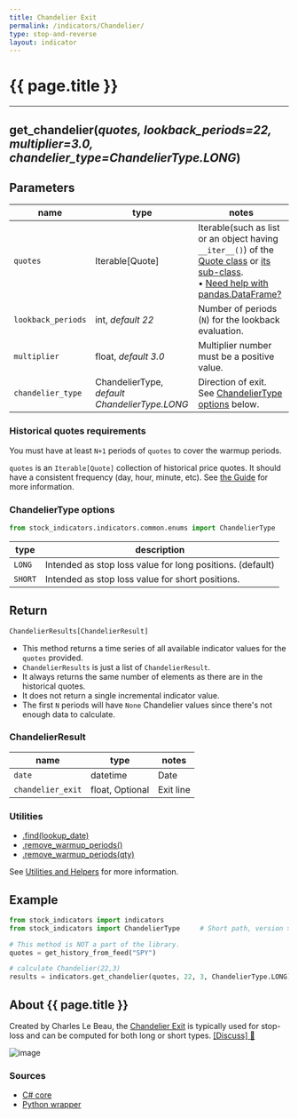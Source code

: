 ```yaml
---
title: Chandelier Exit
permalink: /indicators/Chandelier/
type: stop-and-reverse
layout: indicator
---
```


# {{ page.title }}

<hr>

## **get_chandelier**(*quotes, lookback_periods=22, multiplier=3.0, chandelier_type=ChandelierType.LONG*)

## Parameters

| name | type | notes
| -- |-- |--
| `quotes` | Iterable[Quote] | Iterable(such as list or an object having `__iter__()`) of the [Quote class]({{site.baseurl}}/guide/#historical-quotes) or [its sub-class]({{site.baseurl}}/guide/#using-custom-quote-classes). <br><span class='qna-dataframe'> • [Need help with pandas.DataFrame?]({{site.baseurl}}/guide/#using-pandasdataframe)</span>
| `lookback_periods` | int, *default 22* | Number of periods (`N`) for the lookback evaluation.
| `multiplier` | float, *default 3.0* | Multiplier number must be a positive value.
| `chandelier_type` | ChandelierType, *default ChandelierType.LONG* | Direction of exit.  See [ChandelierType options](#chandeliertype-options) below.

### Historical quotes requirements

You must have at least `N+1` periods of `quotes` to cover the warmup periods.

`quotes` is an `Iterable[Quote]` collection of historical price quotes.  It should have a consistent frequency (day, hour, minute, etc).  See [the Guide]({{site.baseurl}}/guide/#historical-quotes) for more information.

### ChandelierType options

```python
from stock_indicators.indicators.common.enums import ChandelierType
```

| type | description
|-- |--
| `LONG` | Intended as stop loss value for long positions. (default)
| `SHORT` | Intended as stop loss value for short positions.

## Return

```python
ChandelierResults[ChandelierResult]
```

- This method returns a time series of all available indicator values for the `quotes` provided.
- `ChandelierResults` is just a list of `ChandelierResult`.
- It always returns the same number of elements as there are in the historical quotes.
- It does not return a single incremental indicator value.
- The first `N` periods will have `None` Chandelier values since there's not enough data to calculate.

### ChandelierResult

| name | type | notes
| -- |-- |--
| `date` | datetime | Date
| `chandelier_exit` | float, Optional | Exit line

### Utilities

- [.find(lookup_date)]({{site.baseurl}}/utilities#find-indicator-result-by-date)
- [.remove_warmup_periods()]({{site.baseurl}}/utilities#remove-warmup-periods)
- [.remove_warmup_periods(qty)]({{site.baseurl}}/utilities#remove-warmup-periods)

See [Utilities and Helpers]({{site.baseurl}}/utilities#utilities-for-indicator-results) for more information.

## Example

```python
from stock_indicators import indicators
from stock_indicators import ChandelierType     # Short path, version >= 0.8.1

# This method is NOT a part of the library.
quotes = get_history_from_feed("SPY")

# calculate Chandelier(22,3)
results = indicators.get_chandelier(quotes, 22, 3, ChandelierType.LONG)
```

## About {{ page.title }}

Created by Charles Le Beau, the [Chandelier Exit](https://school.stockcharts.com/doku.php?id=technical_indicators:chandelier_exit) is typically used for stop-loss and can be computed for both long or short types.
[[Discuss] :speech_balloon:]({{site.github.base_repository_url}}/discussions/263 "Community discussion about this indicator")

![image]({{site.charturl}}/Chandelier.png)

### Sources

- [C# core]({{site.base_sourceurl}}/a-d/Chandelier/Chandelier.cs)
- [Python wrapper]({{site.sourceurl}}/chandelier.py)
